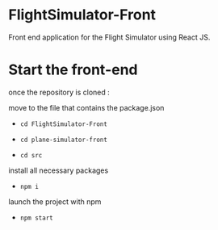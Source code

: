 # FlightSimulator-Front
Front end application for the Flight Simulator using React JS.

# Start the front-end
once the repository is cloned :

move to the file that contains the package.json
- `cd FlightSimulator-Front`

- `cd plane-simulator-front`

- `cd src`

install all necessary packages
- `npm i`

launch the project with npm
- `npm start`
